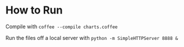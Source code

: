 # How to Run
Compile with `coffee --compile charts.coffee`

Run the files off a local server with `python -m SimpleHTTPServer 8888 &`
